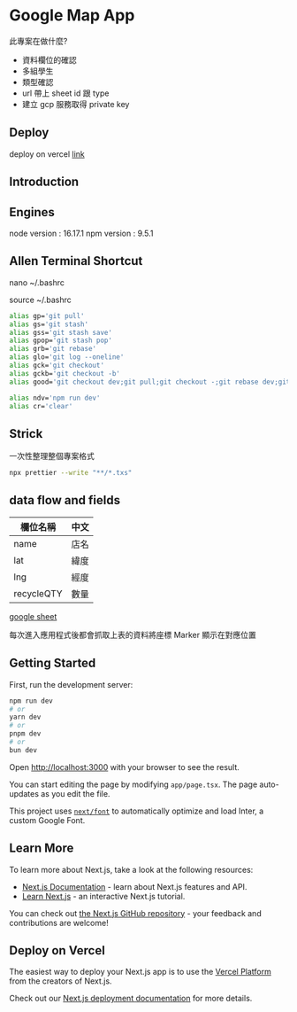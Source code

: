 # Google Map App

此專案在做什麼?

- 資料欄位的確認
- 多組學生
- 類型確認
- url 帶上 sheet id 跟 type
- 建立 gcp 服務取得 private key

## Deploy

deploy on vercel [link](https://google-map-app-lilac.vercel.app/)

## Introduction

## Engines

node version : 16.17.1
npm version : 9.5.1

## Allen Terminal Shortcut

nano ~/.bashrc

source ~/.bashrc

```bash
alias gp='git pull'
alias gs='git stash'
alias gss='git stash save'
alias gpop='git stash pop'
alias grb='git rebase'
alias glo='git log --oneline'
alias gck='git checkout'
alias gckb='git checkout -b'
alias good='git checkout dev;git pull;git checkout -;git rebase dev;git push'

alias ndv='npm run dev'
alias cr='clear'
```

## Strick

一次性整理整個專案格式

```bash
npx prettier --write "**/*.txs"
```

## data flow and fields

| 欄位名稱   | 中文 |
| ---------- | ---- |
| name       | 店名 |
| lat        | 緯度 |
| lng        | 經度 |
| recycleQTY | 數量 |

[google sheet](https://docs.google.com/spreadsheets/d/11eDBfQLmb35Nu3fvps2EgxvtRMoyV5YSlnGhbf3or2Q/edit?usp=sharing)

每次進入應用程式後都會抓取上表的資料將座標 Marker 顯示在對應位置

## Getting Started

First, run the development server:

```bash
npm run dev
# or
yarn dev
# or
pnpm dev
# or
bun dev
```

Open [http://localhost:3000](http://localhost:3000) with your browser to see the result.

You can start editing the page by modifying `app/page.tsx`. The page auto-updates as you edit the file.

This project uses [`next/font`](https://nextjs.org/docs/basic-features/font-optimization) to automatically optimize and load Inter, a custom Google Font.

## Learn More

To learn more about Next.js, take a look at the following resources:

- [Next.js Documentation](https://nextjs.org/docs) - learn about Next.js features and API.
- [Learn Next.js](https://nextjs.org/learn) - an interactive Next.js tutorial.

You can check out [the Next.js GitHub repository](https://github.com/vercel/next.js/) - your feedback and contributions are welcome!

## Deploy on Vercel

The easiest way to deploy your Next.js app is to use the [Vercel Platform](https://vercel.com/new?utm_medium=default-template&filter=next.js&utm_source=create-next-app&utm_campaign=create-next-app-readme) from the creators of Next.js.

Check out our [Next.js deployment documentation](https://nextjs.org/docs/deployment) for more details.

